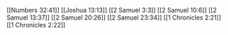 [[Numbers 32:41]]
[[Joshua 13:13]]
[[2 Samuel 3:3]]
[[2 Samuel 10:6]]
[[2 Samuel 13:37]]
[[2 Samuel 20:26]]
[[2 Samuel 23:34]]
[[1 Chronicles 2:21]]
[[1 Chronicles 2:22]]
